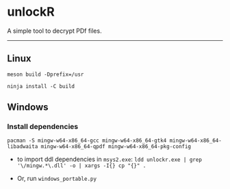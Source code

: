 # unlockR

A simple tool to decrypt PDf files.

---

## Linux

`meson build -Dprefix=/usr`

`ninja install -C build`


## Windows

### Install dependencies


```
pacman -S mingw-w64-x86_64-gcc mingw-w64-x86_64-gtk4 mingw-w64-x86_64-libadwaita mingw-w64-x86_64-qpdf mingw-w64-x86_64-pkg-config
```



* to import ddl dependencies in `msys2.exe`:
`ldd unlockr.exe | grep '\/mingw.*\.dll' -o | xargs -I{} cp "{}" .`

* Or, run `windows_portable.py`